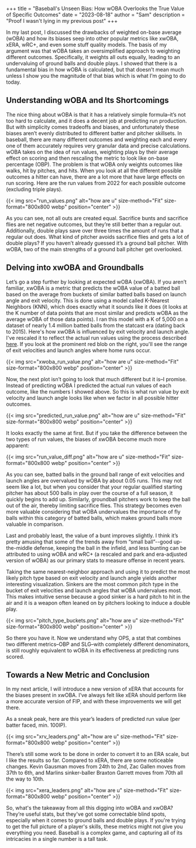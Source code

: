 +++
title = "Baseball's Unseen Bias: How wOBA Overlooks the True Value of Specific Outcomes"
date = "2023-08-18"
author = "Sam"
description = "Proof I wasn't lying in my previous post"
+++

In my last post, I discussed the drawbacks of weighted on-base average (wOBA) and how its biases seep into other popular metrics like xwOBA, xERA, wRC+, and even some stuff quality models. The basis of my argument was that wOBA takes an oversimplified approach to weighting different outcomes. Specifically, it weights all outs equally, leading to an undervaluing of ground balls and double plays. I showed that there is a fundamental bias in how wOBA is calculated, but that doesn’t mean much unless I show you the magnitude of that bias which is what I’m going to do today.


## Understanding wOBA and Its Shortcomings

The nice thing about wOBA is that it has a relatively simple formula–it’s not too hard to calculate, and it does a decent job at predicting run production. But with simplicity comes tradeoffs and biases, and unfortunately these biases aren’t evenly distributed to different batter and pitcher skillsets. In baseball, there are many different outcomes and weighting each and every one of them accurately requires very granular data and precise calculations. wOBA takes on the idea of run values, weighting plays by their average effect on scoring and then rescaling the metric to look like on-base percentage (OBP). The problem is that wOBA only weights outcomes like walks, hit by pitches, and hits. When you look at all the different possible outcomes a hitter can have, there are a lot more that have large effects on run scoring. Here are the run values from 2022 for each possible outcome (excluding triple plays). 

{{< img src="run_values.png" alt="how are u" size-method="Fit" size-format="800x800 webp" position="center" >}}

As you can see, not all outs are created equal. Sacrifice bunts and sacrifice flies are net negative outcomes, but they’re still better than a regular out. Additionally, double plays save over three times the amount of runs that a regular out does. What kind of pitcher avoids sacrifice flies and gets a lot of double plays? If you haven’t already guessed it’s a ground ball pitcher. With wOBA, two of the main strengths of a ground ball pitcher get overlooked.
## Delving into xwOBA and Groundballs

Let’s go a step further by looking at expected wOBA (xwOBA). If you aren’t familiar, xwOBA is a metric that predicts the wOBA value of a batted ball based on the average from buckets of similar batted balls based on launch angle and exit velocity. This is done using a model called K-Nearest Neighbors (KNN), which does exactly what it sounds like it does (it looks at the K number of data points that are most similar and predicts wOBA as the average wOBA of those data points). I ran this model with a K of 5,000 on a dataset of nearly 1.4 million batted balls from the statcast era (dating back to 2015). Here's how xwOBA is influenced by exit velocity and launch angle. I've rescaled it to reflect the actual run values using the process described [here](https://library.fangraphs.com/offense/woba/). If you look at the prominent red blob on the right, you'll see the range of exit velocities and launch angles where home runs occur.

{{< img src="xwoba_run_value.png" alt="how are u" size-method="Fit" size-format="800x800 webp" position="center" >}}


Now, the next plot isn’t going to look that much different but it is–I promise. Instead of predicting wOBA I predicted the actual run values of each outcome, like the numbers I showed above. So this is what run value by exit velocity and launch angle looks like when we factor in all possible hitter outcomes.

{{< img src="predicted_run_value.png" alt="how are u" size-method="Fit" size-format="800x800 webp" position="center" >}}


It looks exactly the same at first. But if you take the difference between the two types of run values, the biases of xwOBA become much more apparent:

{{< img src="run_value_diff.png" alt="how are u" size-method="Fit" size-format="800x800 webp" position="center" >}}


As you can see, batted balls in the ground ball range of exit velocities and launch angles are overvalued by wOBA by about 0.05 runs. This may not seem like a lot, but when you consider that your regular qualified starting pitcher has about 500 balls in play over the course of a full season, it quickly begins to add up. Similarly, groundball pitchers work to keep the ball out of the air, thereby limiting sacrifice flies. This strategy becomes even more valuable considering that wOBA undervalues the importance of fly balls within this category of batted balls, which makes ground balls more valuable in comparison.

Last and probably least, the value of a bunt improves slightly. I think it’s pretty amusing that some of the trends away from “small ball”--good up-the-middle defense, keeping the ball in the infield, and less bunting can be attributed to using wOBA and wRC+ (a rescaled and park and era-adjusted version of wOBA) as our primary stats to measure offense in recent years.

Taking the same nearest-neighbor approach and using it to predict the most likely pitch type based on exit velocity and launch angle yields another interesting visualization. Sinkers are the most common pitch type in the bucket of exit velocities and launch angles that wOBA undervalues most. This makes intuitive sense because a good sinker is a hard pitch to hit in the air and it is a weapon often leaned on by pitchers looking to induce a double play.

{{< img src="pitch_type_buckets.png" alt="how are u" size-method="Fit" size-format="800x800 webp" position="center" >}}

So there you have it. Now we understand why OPS, a stat that combines two different metrics–OBP and SLG–with completely different denominators, is still roughly equivalent to wOBA in its effectiveness at predicting runs scored.

## Towards a New Metric and Conclusion

In my next article, I will introduce a new version of xERA that accounts for the biases present in xwOBA. I’ve always felt like xERA should perform like a more accurate version of FIP, and with these improvements we will get there.

As a sneak peak, here are this year’s leaders of predicted run value (per batter faced, min. 100IP). 

{{< img src="xrv_leaders.png" alt="how are u" size-method="Fit" size-format="800x800 webp" position="center" >}}


There’s still some work to be done in order to convert it to an ERA scale, but I like the results so far. Compared to xERA, there are some noticeable changes. Kevin Gausman moves from 24th to 2nd, Zac Gallen moves from 37th to 6th, and Marlins sinker-baller Braxton Garrett moves from 70th all the way to 10th.

{{< img src="xera_leaders.png" alt="how are u" size-method="Fit" size-format="800x800 webp" position="center" >}}

So, what's the takeaway from all this digging into wOBA and xwOBA? They’re useful stats, but they've got some correctable blind spots, especially when it comes to ground balls and double plays. If you're trying to get the full picture of a player's skills, these metrics might not give you everything you need. Baseball is a complex game, and capturing all of its intricacies in a single number is a tall task.





